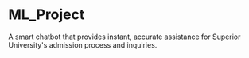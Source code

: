 # ML_Project
A smart chatbot that provides instant, accurate assistance for Superior University's admission process and inquiries.
